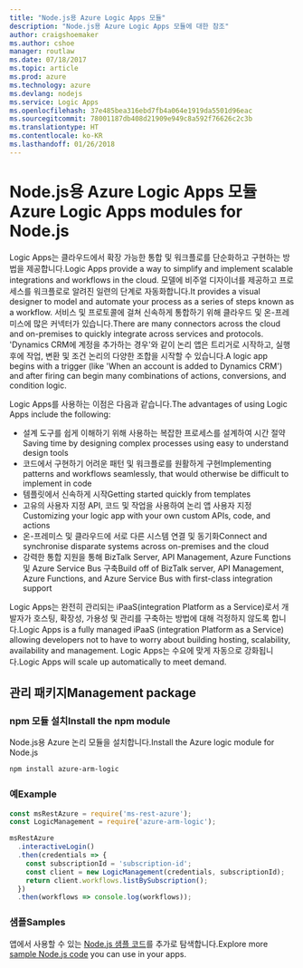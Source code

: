 ```yaml
---
title: "Node.js용 Azure Logic Apps 모듈"
description: "Node.js용 Azure Logic Apps 모듈에 대한 참조"
author: craigshoemaker
ms.author: cshoe
manager: routlaw
ms.date: 07/18/2017
ms.topic: article
ms.prod: azure
ms.technology: azure
ms.devlang: nodejs
ms.service: Logic Apps
ms.openlocfilehash: 37e485bea316ebd7fb4a064e1919da5501d96eac
ms.sourcegitcommit: 78001187db408d21909e949c8a592f76626c2c3b
ms.translationtype: HT
ms.contentlocale: ko-KR
ms.lasthandoff: 01/26/2018
---
```

# <a name="azure-logic-apps-modules-for-nodejs"></a><span data-ttu-id="2e47b-103">Node.js용 Azure Logic Apps 모듈</span><span class="sxs-lookup"><span data-stu-id="2e47b-103">Azure Logic Apps modules for Node.js</span></span>

<span data-ttu-id="2e47b-104">Logic Apps는 클라우드에서 확장 가능한 통합 및 워크플로를 단순화하고 구현하는 방법을 제공합니다.</span><span class="sxs-lookup"><span data-stu-id="2e47b-104">Logic Apps provide a way to simplify and implement scalable integrations and workflows in the cloud.</span></span> <span data-ttu-id="2e47b-105">모델에 비주얼 디자이너를 제공하고 프로세스를 워크플로로 알려진 일련의 단계로 자동화합니다.</span><span class="sxs-lookup"><span data-stu-id="2e47b-105">It provides a visual designer to model and automate your process as a series of steps known as a workflow.</span></span> <span data-ttu-id="2e47b-106">서비스 및 프로토콜에 걸쳐 신속하게 통합하기 위해 클라우드 및 온-프레미스에 많은 커넥터가 있습니다.</span><span class="sxs-lookup"><span data-stu-id="2e47b-106">There are many connectors across the cloud and on-premises to quickly integrate across services and protocols.</span></span> <span data-ttu-id="2e47b-107">'Dynamics CRM에 계정을 추가하는 경우'와 같이 논리 앱은 트리거로 시작하고, 실행 후에 작업, 변환 및 조건 논리의 다양한 조합을 시작할 수 있습니다.</span><span class="sxs-lookup"><span data-stu-id="2e47b-107">A logic app begins with a trigger (like 'When an account is added to Dynamics CRM') and after firing can begin many combinations of actions, conversions, and condition logic.</span></span>

<span data-ttu-id="2e47b-108">Logic Apps를 사용하는 이점은 다음과 같습니다.</span><span class="sxs-lookup"><span data-stu-id="2e47b-108">The advantages of using Logic Apps include the following:</span></span>
- <span data-ttu-id="2e47b-109">설계 도구를 쉽게 이해하기 위해 사용하는 복잡한 프로세스를 설계하여 시간 절약</span><span class="sxs-lookup"><span data-stu-id="2e47b-109">Saving time by designing complex processes using easy to understand design tools</span></span>
- <span data-ttu-id="2e47b-110">코드에서 구현하기 어려운 패턴 및 워크플로를 원활하게 구현</span><span class="sxs-lookup"><span data-stu-id="2e47b-110">Implementing patterns and workflows seamlessly, that would otherwise be difficult to implement in code</span></span>
- <span data-ttu-id="2e47b-111">템플릿에서 신속하게 시작</span><span class="sxs-lookup"><span data-stu-id="2e47b-111">Getting started quickly from templates</span></span>
- <span data-ttu-id="2e47b-112">고유의 사용자 지정 API, 코드 및 작업을 사용하여 논리 앱 사용자 지정</span><span class="sxs-lookup"><span data-stu-id="2e47b-112">Customizing your logic app with your own custom APIs, code, and actions</span></span>
- <span data-ttu-id="2e47b-113">온-프레미스 및 클라우드에 서로 다른 시스템 연결 및 동기화</span><span class="sxs-lookup"><span data-stu-id="2e47b-113">Connect and synchronise disparate systems across on-premises and the cloud</span></span>
- <span data-ttu-id="2e47b-114">강력한 통합 지원을 통해 BizTalk Server, API Management, Azure Functions 및 Azure Service Bus 구축</span><span class="sxs-lookup"><span data-stu-id="2e47b-114">Build off of BizTalk server, API Management, Azure Functions, and Azure Service Bus with first-class integration support</span></span>

<span data-ttu-id="2e47b-115">Logic Apps는 완전히 관리되는 iPaaS(integration Platform as a Service)로서 개발자가 호스팅, 확장성, 가용성 및 관리를 구축하는 방법에 대해 걱정하지 않도록 합니다.</span><span class="sxs-lookup"><span data-stu-id="2e47b-115">Logic Apps is a fully managed iPaaS (integration Platform as a Service) allowing developers not to have to worry about building hosting, scalability, availability and management.</span></span> <span data-ttu-id="2e47b-116">Logic Apps는 수요에 맞게 자동으로 강화됩니다.</span><span class="sxs-lookup"><span data-stu-id="2e47b-116">Logic Apps will scale up automatically to meet demand.</span></span>

## <a name="management-package"></a><span data-ttu-id="2e47b-117">관리 패키지</span><span class="sxs-lookup"><span data-stu-id="2e47b-117">Management package</span></span>

### <a name="install-the-npm-module"></a><span data-ttu-id="2e47b-118">npm 모듈 설치</span><span class="sxs-lookup"><span data-stu-id="2e47b-118">Install the npm module</span></span>

<span data-ttu-id="2e47b-119">Node.js용 Azure 논리 모듈을 설치합니다.</span><span class="sxs-lookup"><span data-stu-id="2e47b-119">Install the Azure logic module for Node.js</span></span>

```bash
npm install azure-arm-logic
```

### <a name="example"></a><span data-ttu-id="2e47b-120">예</span><span class="sxs-lookup"><span data-stu-id="2e47b-120">Example</span></span>

```javascript
const msRestAzure = require('ms-rest-azure');
const LogicManagement = require('azure-arm-logic');

msRestAzure
  .interactiveLogin()
  .then(credentials => {
    const subscriptionId = 'subscription-id';
    const client = new LogicManagement(credentials, subscriptionId);
    return client.workflows.listBySubscription();
  })
  .then(workflows => console.log(workflows));
```

### <a name="samples"></a><span data-ttu-id="2e47b-121">샘플</span><span class="sxs-lookup"><span data-stu-id="2e47b-121">Samples</span></span>

<span data-ttu-id="2e47b-122">앱에서 사용할 수 있는 [Node.js 샘플 코드](https://azure.microsoft.com/resources/samples/?platform=nodejs)를 추가로 탐색합니다.</span><span class="sxs-lookup"><span data-stu-id="2e47b-122">Explore more [sample Node.js code](https://azure.microsoft.com/resources/samples/?platform=nodejs) you can use in your apps.</span></span>
